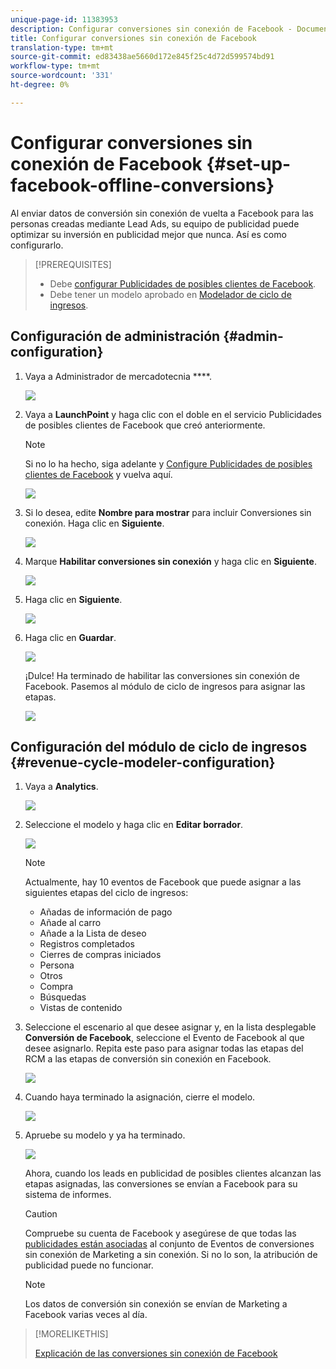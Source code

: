 ```yaml
---
unique-page-id: 11383953
description: Configurar conversiones sin conexión de Facebook - Documentos de marketing - Documentación del producto
title: Configurar conversiones sin conexión de Facebook
translation-type: tm+mt
source-git-commit: ed83438ae5660d172e845f25c4d72d599574bd91
workflow-type: tm+mt
source-wordcount: '331'
ht-degree: 0%

---
```



# Configurar conversiones sin conexión de Facebook {#set-up-facebook-offline-conversions}

Al enviar datos de conversión sin conexión de vuelta a Facebook para las personas creadas mediante Lead Ads, su equipo de publicidad puede optimizar su inversión en publicidad mejor que nunca. Así es como configurarlo.

>[!PREREQUISITES]
>
>* Debe [configurar Publicidades de posibles clientes de Facebook](/help/marketo/product-docs/demand-generation/facebook/set-up-facebook-lead-ads.md).
>* Debe tener un modelo aprobado en [Modelador de ciclo de ingresos](/help/marketo/product-docs/reporting/revenue-cycle-analytics/revenue-cycle-models/understanding-revenue-models.md).


## Configuración de administración {#admin-configuration}

1. Vaya a Administrador de mercadotecnia ****.

   ![](assets/image2016-11-29-13-3a8-3a45.png)

1. Vaya a **LaunchPoint** y haga clic con el doble en el servicio Publicidades de posibles clientes de Facebook que creó anteriormente.

   >[!NOTE]
   >
   >Si no lo ha hecho, siga adelante y [Configure Publicidades de posibles clientes de Facebook](/help/marketo/product-docs/demand-generation/facebook/set-up-facebook-lead-ads.md) y vuelva aquí.

   ![](assets/image2016-11-29-13-3a10-3a43.png)

1. Si lo desea, edite **Nombre para mostrar** para incluir Conversiones sin conexión. Haga clic en **Siguiente**.

   ![](assets/image2016-11-29-13-3a12-3a19.png)

1. Marque **Habilitar conversiones sin conexión** y haga clic en **Siguiente**.

   ![](assets/image2016-11-29-13-3a13-3a32.png)

1. Haga clic en **Siguiente**.

   ![](assets/image2016-11-29-13-3a14-3a17.png)

1. Haga clic en **Guardar**.

   ![](assets/image2016-11-29-13-3a14-3a52.png)

   ¡Dulce! Ha terminado de habilitar las conversiones sin conexión de Facebook. Pasemos al módulo de ciclo de ingresos para asignar las etapas.

   ![](assets/image2016-11-29-13-3a16-3a55.png)

## Configuración del módulo de ciclo de ingresos {#revenue-cycle-modeler-configuration}

1. Vaya a **Analytics**.

   ![](assets/image2016-11-29-13-3a29-3a23.png)

1. Seleccione el modelo y haga clic en **Editar borrador**.

   ![](assets/image2016-11-29-13-3a31-3a6.png)

   >[!NOTE]
   >
   >Actualmente, hay 10 eventos de Facebook que puede asignar a las siguientes etapas del ciclo de ingresos:
   >
   >* Añadas de información de pago
   >* Añade al carro
   >* Añade a la Lista de deseo
   >* Registros completados
   >* Cierres de compras iniciados
   >* Persona
   >* Otros
   >* Compra
   >* Búsquedas
   >* Vistas de contenido


1. Seleccione el escenario al que desee asignar y, en la lista desplegable **Conversión de Facebook**, seleccione el Evento de Facebook al que desee asignarlo. Repita este paso para asignar todas las etapas del RCM a las etapas de conversión sin conexión en Facebook.

   ![](assets/1-1.png)

1. Cuando haya terminado la asignación, cierre el modelo.

   ![](assets/2.png)

1. Apruebe su modelo y ya ha terminado.

   ![](assets/image2016-11-29-15-3a6-3a30.png)

   Ahora, cuando los leads en publicidad de posibles clientes alcanzan las etapas asignadas, las conversiones se envían a Facebook para su sistema de informes.

   >[!CAUTION]
   >
   >Compruebe su cuenta de Facebook y asegúrese de que todas las [publicidades están asociadas](https://www.facebook.com/business/url/?href=%2Fbusiness%2Fhelp%2Fwww%2F1776828022605281&amp;cmsid&amp;creative=link&amp;creative_detail=advertiser-help-center&amp;create_type&amp;destination_cms_id&amp;orig_http_referrer) al conjunto de Eventos de conversiones sin conexión de Marketing a sin conexión. Si no lo son, la atribución de publicidad puede no funcionar.

   >[!NOTE]
   >
   >Los datos de conversión sin conexión se envían de Marketing a Facebook varias veces al día.

>[!MORELIKETHIS]
>
>[Explicación de las conversiones sin conexión de Facebook](/help/marketo/product-docs/demand-generation/facebook/understanding-facebook-offline-conversions.md)
